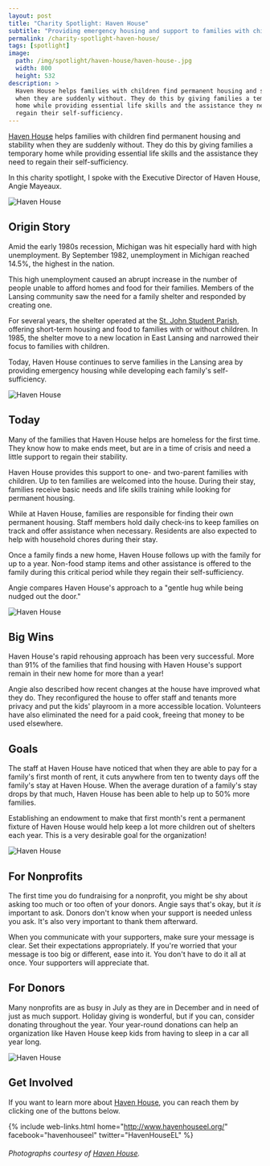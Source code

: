 ```yaml
---
layout: post
title: "Charity Spotlight: Haven House"
subtitle: "Providing emergency housing and support to families with children."
permalink: /charity-spotlight-haven-house/
tags: [spotlight]
image:
  path: /img/spotlight/haven-house/haven-house-.jpg
  width: 800
  height: 532
description: >
  Haven House helps families with children find permanent housing and stability
  when they are suddenly without. They do this by giving families a temporary
  home while providing essential life skills and the assistance they need to
  regain their self-sufficiency.
---
```


[Haven House][1] helps families with children find permanent housing and stability when they are suddenly without. They do this by giving families a temporary home while providing essential life skills and the assistance they need to regain their self-sufficiency.

In this charity spotlight, I spoke with the Executive Director of Haven House, Angie Mayeaux.

![][2]

## Origin Story

Amid the early 1980s recession, Michigan was hit especially hard with high unemployment. By September 1982, unemployment in Michigan reached 14.5%, the highest in the nation.

This high unemployment caused an abrupt increase in the number of people unable to afford homes and food for their families. Members of the Lansing community saw the need for a family shelter and responded by creating one.

For several years, the shelter operated at the [St. John Student Parish][7], offering short-term housing and food to families with or without children. In 1985, the shelter move to a new location in East Lansing and narrowed their focus to families with children.

Today, Haven House continues to serve families in the Lansing area by providing emergency housing while developing each family's self-sufficiency.

![][3]

## Today

Many of the families that Haven House helps are homeless for the first time. They know how to make ends meet, but are in a time of crisis and need a little support to regain their stability.

Haven House provides this support to one- and two-parent families with children. Up to ten families are welcomed into the house. During their stay, families receive basic needs and life skills training while looking for permanent housing.

While at Haven House, families are responsible for finding their own permanent housing. Staff members hold daily check-ins to keep families on track and offer assistance when necessary. Residents are also expected to help with household chores during their stay.

Once a family finds a new home, Haven House follows up with the family for up to a year. Non-food stamp items and other assistance is offered to the family during this critical period while they regain their self-sufficiency.

Angie compares Haven House's approach to a "gentle hug while being nudged out the door."

![][4]

## Big Wins

Haven House's rapid rehousing approach has been very successful. More than 91% of the families that find housing with Haven House's support remain in their new home for more than a year!

Angie also described how recent changes at the house have improved what they do. They reconfigured the house to offer staff and tenants more privacy and put the kids' playroom in a more accessible location. Volunteers have also eliminated the need for a paid cook, freeing that money to be used elsewhere.

## Goals

The staff at Haven House have noticed that when they are able to pay for a family's first month of rent, it cuts anywhere from ten to twenty days off the family's stay at Haven House. When the average duration of a family's stay drops by that much, Haven House has been able to help up to 50% more families.

Establishing an endowment to make that first month's rent a permanent fixture of Haven House would help keep a lot more children out of shelters each year. This is a very desirable goal for the organization!

![][5]

## For Nonprofits

The first time you do fundraising for a nonprofit, you might be shy about asking too much or too often of your donors. Angie says that's okay, but it _is_ important to ask. Donors don't know when your support is needed unless you ask. It's also very important to thank them afterward.

When you communicate with your supporters, make sure your message is clear. Set their expectations appropriately. If you're worried that your message is too big or different, ease into it. You don't have to do it all at once. Your supporters will appreciate that.

## For Donors

Many nonprofits are as busy in July as they are in December and in need of just as much support. Holiday giving is wonderful, but if you can, consider donating throughout the year. Your year-round donations can help an organization like Haven House keep kids from having to sleep in a car all year long.

![][6]

## Get Involved

If you want to learn more about [Haven House][1], you can reach them by clicking one of the buttons below.

{% include web-links.html home="http://www.havenhouseel.org/" facebook="havenhouseel" twitter="HavenHouseEL" %}

###### Photographs courtesy of [Haven House][1].



[1]: http://www.havenhouseel.org/ "Haven House Homepage"
[2]: /img/spotlight/haven-house/haven-house-.jpg "Haven House"
[3]: /img/spotlight/haven-house/haven-house-.jpg "Haven House"
[4]: /img/spotlight/haven-house/haven-house-.jpg "Haven House"
[5]: /img/spotlight/haven-house/haven-house-.jpg "Haven House"
[6]: /img/spotlight/haven-house/haven-house-.jpg "Haven House"
[7]: http://stjohnmsu.org/ "St. John Church and Student Center Homepage"
